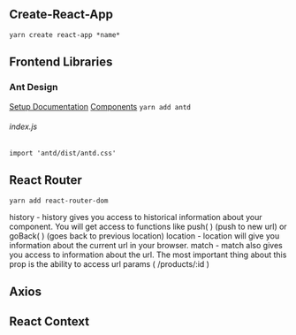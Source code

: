 Create-React-App
-----
```yarn create react-app *name*```


Frontend Libraries
-----
### Ant Design
[Setup Documentation](https://ant.design/docs/react/use-with-create-react-app)
[Components](https://ant.design/components/button/)
```yarn add antd```


###### index.js
```import 'antd/dist/antd.css'```

React Router
-----
```yarn add react-router-dom```


history -  history gives you access to historical information about your component. You will get access to functions like push( ) (push to new url) or goBack( ) (goes back to previous location)
location -  location will give you information about the current url in your browser.
match  -  match also gives you access to information about the url. The most important thing about this prop is the ability to access url params ( /products/:id )


Axios
-----



React Context
-----




